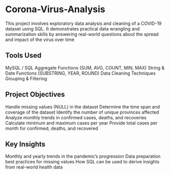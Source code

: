 # Corona-Virus-Analysis
This project involves exploratory data analysis and cleaning of a COVID-19 dataset using SQL. It demonstrates practical data wrangling and summarization skills by answering real-world questions about the spread and impact of the virus over time

## Tools Used
MySQL / SQL
Aggregate Functions (SUM, AVG, COUNT, MIN, MAX)
String & Date Functions (SUBSTRING, YEAR, ROUND)
Data Cleaning Techniques
Grouping & Filtering

## Project Objectives
Handle missing values (NULL) in the dataset
Determine the time span and coverage of the dataset
Identify the number of unique provinces affected
Analyze monthly trends in confirmed cases, deaths, and recoveries
Calculate minimum and maximum cases per year
Provide total cases per month for confirmed, deaths, and recovered

## Key Insights
Monthly and yearly trends in the pandemic’s progression
Data preparation best practices for missing values
How SQL can be used to derive insights from real-world health data
